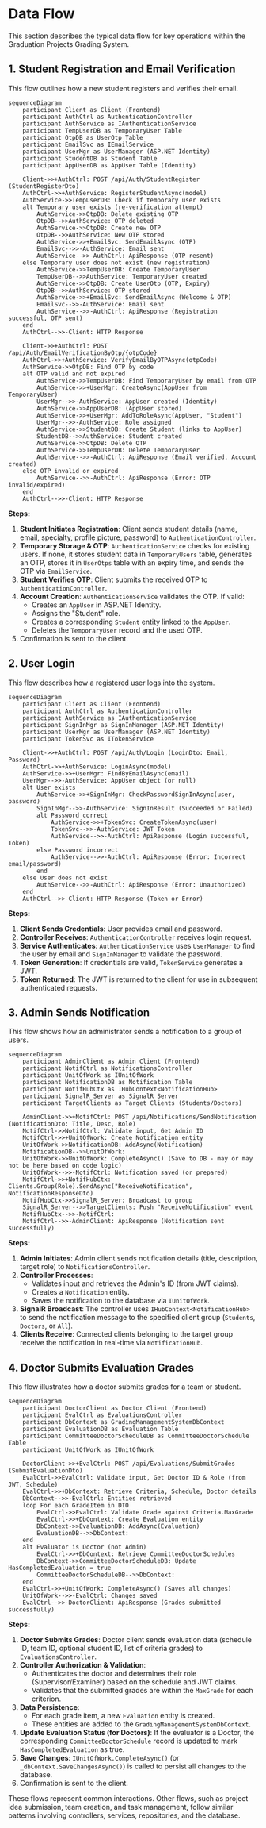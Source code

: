 # Data Flow

This section describes the typical data flow for key operations within the Graduation Projects Grading System.

## 1. Student Registration and Email Verification

This flow outlines how a new student registers and verifies their email.

```mermaid
sequenceDiagram
    participant Client as Client (Frontend)
    participant AuthCtrl as AuthenticationController
    participant AuthService as IAuthenticationService
    participant TempUserDB as TemporaryUser Table
    participant OtpDB as UserOtp Table
    participant EmailSvc as IEmailService
    participant UserMgr as UserManager (ASP.NET Identity)
    participant StudentDB as Student Table
    participant AppUserDB as AppUser Table (Identity)

    Client->>+AuthCtrl: POST /api/Auth/StudentRegister (StudentRegisterDto)
    AuthCtrl->>+AuthService: RegisterStudentAsync(model)
    AuthService->>TempUserDB: Check if temporary user exists
    alt Temporary user exists (re-verification attempt)
        AuthService->>OtpDB: Delete existing OTP
        OtpDB-->>AuthService: OTP deleted
        AuthService->>OtpDB: Create new OTP
        OtpDB-->>AuthService: New OTP stored
        AuthService->>+EmailSvc: SendEmailAsync (OTP)
        EmailSvc-->>-AuthService: Email sent
        AuthService-->>-AuthCtrl: ApiResponse (OTP resent)
    else Temporary user does not exist (new registration)
        AuthService->>TempUserDB: Create TemporaryUser
        TempUserDB-->>AuthService: TemporaryUser created
        AuthService->>OtpDB: Create UserOtp (OTP, Expiry)
        OtpDB-->>AuthService: OTP stored
        AuthService->>+EmailSvc: SendEmailAsync (Welcome & OTP)
        EmailSvc-->>-AuthService: Email sent
        AuthService-->>-AuthCtrl: ApiResponse (Registration successful, OTP sent)
    end
    AuthCtrl-->>-Client: HTTP Response

    Client->>+AuthCtrl: POST /api/Auth/EmailVerificationByOtp/{otpCode}
    AuthCtrl->>+AuthService: VerifyEmailByOTPAsync(otpCode)
    AuthService->>OtpDB: Find OTP by code
    alt OTP valid and not expired
        AuthService->>TempUserDB: Find TemporaryUser by email from OTP
        AuthService->>+UserMgr: CreateAsync(AppUser from TemporaryUser)
        UserMgr-->>-AuthService: AppUser created (Identity)
        AuthService->>AppUserDB: (AppUser stored)
        AuthService->>+UserMgr: AddToRoleAsync(AppUser, "Student")
        UserMgr-->>-AuthService: Role assigned
        AuthService->>StudentDB: Create Student (links to AppUser)
        StudentDB-->>AuthService: Student created
        AuthService->>OtpDB: Delete OTP
        AuthService->>TempUserDB: Delete TemporaryUser
        AuthService-->>-AuthCtrl: ApiResponse (Email verified, Account created)
    else OTP invalid or expired
        AuthService-->>-AuthCtrl: ApiResponse (Error: OTP invalid/expired)
    end
    AuthCtrl-->>-Client: HTTP Response
```

**Steps:**
1.  **Student Initiates Registration**: Client sends student details (name, email, specialty, profile picture, password) to `AuthenticationController`.
2.  **Temporary Storage & OTP**: `AuthenticationService` checks for existing users. If none, it stores student data in `TemporaryUsers` table, generates an OTP, stores it in `UserOtps` table with an expiry time, and sends the OTP via `EmailService`.
3.  **Student Verifies OTP**: Client submits the received OTP to `AuthenticationController`.
4.  **Account Creation**: `AuthenticationService` validates the OTP. If valid:
    *   Creates an `AppUser` in ASP.NET Identity.
    *   Assigns the "Student" role.
    *   Creates a corresponding `Student` entity linked to the `AppUser`.
    *   Deletes the `TemporaryUser` record and the used OTP.
5.  Confirmation is sent to the client.

## 2. User Login

This flow describes how a registered user logs into the system.

```mermaid
sequenceDiagram
    participant Client as Client (Frontend)
    participant AuthCtrl as AuthenticationController
    participant AuthService as IAuthenticationService
    participant SignInMgr as SignInManager (ASP.NET Identity)
    participant UserMgr as UserManager (ASP.NET Identity)
    participant TokenSvc as ITokenService

    Client->>+AuthCtrl: POST /api/Auth/Login (LoginDto: Email, Password)
    AuthCtrl->>+AuthService: LoginAsync(model)
    AuthService->>+UserMgr: FindByEmailAsync(email)
    UserMgr-->>-AuthService: AppUser object (or null)
    alt User exists
        AuthService->>+SignInMgr: CheckPasswordSignInAsync(user, password)
        SignInMgr-->>-AuthService: SignInResult (Succeeded or Failed)
        alt Password correct
            AuthService->>+TokenSvc: CreateTokenAsync(user)
            TokenSvc-->>-AuthService: JWT Token
            AuthService-->>-AuthCtrl: ApiResponse (Login successful, Token)
        else Password incorrect
            AuthService-->>-AuthCtrl: ApiResponse (Error: Incorrect email/password)
        end
    else User does not exist
        AuthService-->>-AuthCtrl: ApiResponse (Error: Unauthorized)
    end
    AuthCtrl-->>-Client: HTTP Response (Token or Error)
```
**Steps:**
1.  **Client Sends Credentials**: User provides email and password.
2.  **Controller Receives**: `AuthenticationController` receives login request.
3.  **Service Authenticates**: `AuthenticationService` uses `UserManager` to find the user by email and `SignInManager` to validate the password.
4.  **Token Generation**: If credentials are valid, `TokenService` generates a JWT.
5.  **Token Returned**: The JWT is returned to the client for use in subsequent authenticated requests.

## 3. Admin Sends Notification

This flow shows how an administrator sends a notification to a group of users.

```mermaid
sequenceDiagram
    participant AdminClient as Admin Client (Frontend)
    participant NotifCtrl as NotificationsController
    participant UnitOfWork as IUnitOfWork
    participant NotificationDB as Notification Table
    participant NotifHubCtx as IHubContext<NotificationHub>
    participant SignalR_Server as SignalR Server
    participant TargetClients as Target Clients (Students/Doctors)

    AdminClient->>+NotifCtrl: POST /api/Notifications/SendNotification (NotificationDto: Title, Desc, Role)
    NotifCtrl->>NotifCtrl: Validate input, Get Admin ID
    NotifCtrl->>+UnitOfWork: Create Notification entity
    UnitOfWork->>NotificationDB: AddAsync(Notification)
    NotificationDB-->>UnitOfWork:
    UnitOfWork->>UnitOfWork: CompleteAsync() (Save to DB - may or may not be here based on code logic)
    UnitOfWork-->>-NotifCtrl: Notification saved (or prepared)
    NotifCtrl->>+NotifHubCtx: Clients.Group(Role).SendAsync("ReceiveNotification", NotificationResponseDto)
    NotifHubCtx->>SignalR_Server: Broadcast to group
    SignalR_Server-->>TargetClients: Push "ReceiveNotification" event
    NotifHubCtx-->>-NotifCtrl:
    NotifCtrl-->>-AdminClient: ApiResponse (Notification sent successfully)
```

**Steps:**
1.  **Admin Initiates**: Admin client sends notification details (title, description, target role) to `NotificationsController`.
2.  **Controller Processes**:
    *   Validates input and retrieves the Admin's ID (from JWT claims).
    *   Creates a `Notification` entity.
    *   Saves the notification to the database via `IUnitOfWork`.
3.  **SignalR Broadcast**: The controller uses `IHubContext<NotificationHub>` to send the notification message to the specified client group (`Students`, `Doctors`, or `All`).
4.  **Clients Receive**: Connected clients belonging to the target group receive the notification in real-time via `NotificationHub`.

## 4. Doctor Submits Evaluation Grades

This flow illustrates how a doctor submits grades for a team or student.

```mermaid
sequenceDiagram
    participant DoctorClient as Doctor Client (Frontend)
    participant EvalCtrl as EvaluationsController
    participant DbContext as GradingManagementSystemDbContext
    participant EvaluationDB as Evaluation Table
    participant CommitteeDoctorScheduleDB as CommitteeDoctorSchedule Table
    participant UnitOfWork as IUnitOfWork

    DoctorClient->>+EvalCtrl: POST /api/Evaluations/SubmitGrades (SubmitEvaluationDto)
    EvalCtrl->>EvalCtrl: Validate input, Get Doctor ID & Role (from JWT, Schedule)
    EvalCtrl->>+DbContext: Retrieve Criteria, Schedule, Doctor details
    DbContext-->>-EvalCtrl: Entities retrieved
    loop For each GradeItem in DTO
        EvalCtrl->>EvalCtrl: Validate Grade against Criteria.MaxGrade
        EvalCtrl->>+DbContext: Create Evaluation entity
        DbContext->>EvaluationDB: AddAsync(Evaluation)
        EvaluationDB-->>DbContext:
    end
    alt Evaluator is Doctor (not Admin)
        EvalCtrl->>+DbContext: Retrieve CommitteeDoctorSchedules
        DbContext->>CommitteeDoctorScheduleDB: Update HasCompletedEvaluation = true
        CommitteeDoctorScheduleDB-->>DbContext:
    end
    EvalCtrl->>+UnitOfWork: CompleteAsync() (Saves all changes)
    UnitOfWork-->>-EvalCtrl: Changes saved
    EvalCtrl-->>-DoctorClient: ApiResponse (Grades submitted successfully)
```

**Steps:**
1.  **Doctor Submits Grades**: Doctor client sends evaluation data (schedule ID, team ID, optional student ID, list of criteria grades) to `EvaluationsController`.
2.  **Controller Authorization & Validation**:
    *   Authenticates the doctor and determines their role (Supervisor/Examiner) based on the schedule and JWT claims.
    *   Validates that the submitted grades are within the `MaxGrade` for each criterion.
3.  **Data Persistence**:
    *   For each grade item, a new `Evaluation` entity is created.
    *   These entities are added to the `GradingManagementSystemDbContext`.
4.  **Update Evaluation Status (for Doctors)**: If the evaluator is a Doctor, the corresponding `CommitteeDoctorSchedule` record is updated to mark `HasCompletedEvaluation` as true.
5.  **Save Changes**: `IUnitOfWork.CompleteAsync()` (or `_dbContext.SaveChangesAsync()`) is called to persist all changes to the database.
6.  Confirmation is sent to the client.

These flows represent common interactions. Other flows, such as project idea submission, team creation, and task management, follow similar patterns involving controllers, services, repositories, and the database.



